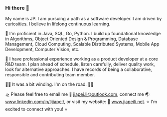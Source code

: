 ### Hi there 👋

My name is JP. I am pursuing a path as a software developer. I am driven by curiosities. I believe in lifelong continuous learning.

🧬 I'm proficient in Java, SQL, Go, Python. I build up foundational knowledge in Algorithms, Object Oriented Design & Programming, Database Management, Cloud Computing, Scalable Distributed Systems, Mobile App Development, Computer Vision, etc.

👔 I have professional experience working as a product developer at a core R&D team. I plan ahead of schedule, listen carefully, deliver quality work, look for alternative approaches. I have records of being a collaborative, responsible and contributing team member. 

🧗‍♂️ It was a bit winding. I'm on the road.  🚴‍♂️

🛸 Please feel free to email me 📮 jiapei.li@outlook.com, connect me 🌏 www.linkedin.com/in/lijiapei/, or visit my website: 🧿 www.jiapeili.net.
⭐️ I'm excited to connect with you! ⭐️
